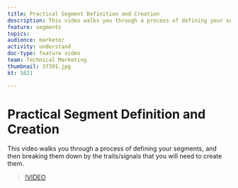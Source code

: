 ```yaml
---
title: Practical Segment Definition and Creation
description: This video walks you through a process of defining your segments, and then breaking them down by the traits/signals that you will need to create them.
feature: segments
topics: 
audience: marketer
activity: understand
doc-type: feature video
team: Technical Marketing
thumbnail: 37391.jpg
kt: 5821

---
```


# Practical Segment Definition and Creation

This video walks you through a process of defining your segments, and then breaking them down by the traits/signals that you will need to create them.

>[!VIDEO](https://video.tv.adobe.com/v/37391/?quality=12&learn=on)
